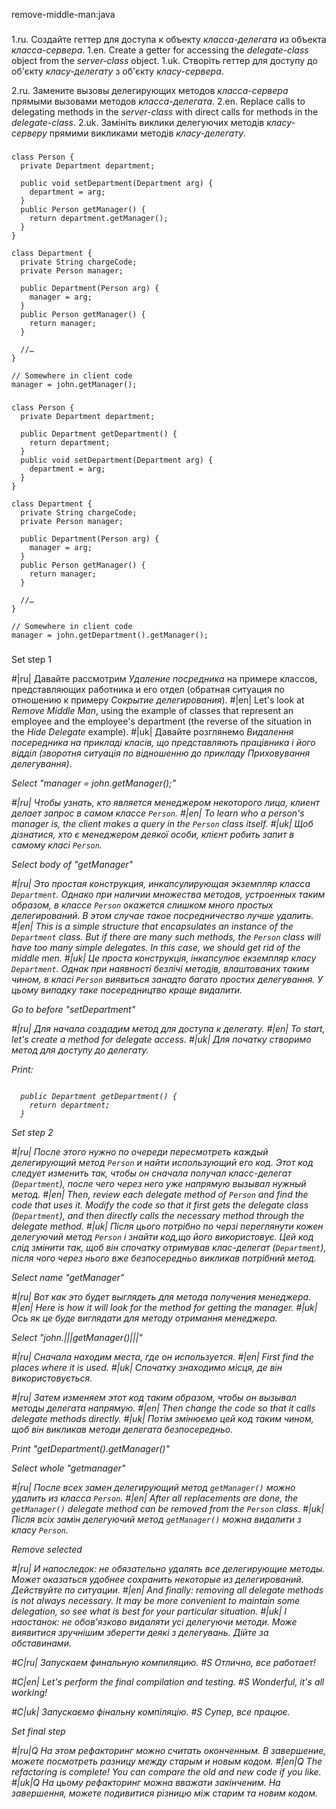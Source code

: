 remove-middle-man:java

###

1.ru. Создайте геттер для доступа к объекту <i>класса-делегата</i> из объекта <i>класса-сервера</i>.
1.en. Create a getter for accessing the <i>delegate-class</i> object from the <i>server-class</i> object.
1.uk. Створіть геттер для доступу до об'єкту <i>класу-делегату</i> з об'єкту <i>класу-сервера</i>.

2.ru. Замените вызовы делегирующих методов <i>класса-сервера</i> прямыми вызовами методов <i>класса-делегата</i>.
2.en. Replace calls to delegating methods in the <i>server-class</i> with direct calls for methods in the <i>delegate-class</i>.
2.uk. Замініть виклики делегуючих методів <i>класу-серверу</i> прямими викликами методів <i>класу-делегату</i>.



###

```
class Person {
  private Department department;

  public void setDepartment(Department arg) {
    department = arg;
  }
  public Person getManager() {
    return department.getManager();
  }
}

class Department {
  private String chargeCode;
  private Person manager;

  public Department(Person arg) {
    manager = arg;
  }
  public Person getManager() {
    return manager;
  }

  //…
}

// Somewhere in client code
manager = john.getManager();
```

###

```
class Person {
  private Department department;

  public Department getDepartment() {
    return department;
  }
  public void setDepartment(Department arg) {
    department = arg;
  }
}

class Department {
  private String chargeCode;
  private Person manager;

  public Department(Person arg) {
    manager = arg;
  }
  public Person getManager() {
    return manager;
  }

  //…
}

// Somewhere in client code
manager = john.getDepartment().getManager();
```

###

Set step 1

#|ru| Давайте рассмотрим <i>Удаление посредника</i> на примере классов, представляющих работника и его отдел (обратная ситуация по отношению к примеру <i>Сокрытие делегирования</i>).
#|en| Let's look at <i>Remove Middle Man</i>, using the example of classes that represent an employee and the employee's department (the reverse of the situation in the <i>Hide Delegate</i> example).
#|uk| Давайте розглянемо <i>Видалення посередника<i> на прикладі класів, що представляють працівника і його відділ (зворотня ситуація по відношенню до прикладу <i>Приховування делегування<i>).

Select "manager = john.getManager();"

#|ru| Чтобы узнать, кто является менеджером некоторого лица, клиент делает запрос в самом классе <code>Person</code>.
#|en| To learn who a person's manager is, the client makes a query in the <code>Person</code> class itself.
#|uk| Щоб дізнатися, хто є менеджером деякої особи, клієнт робить запит в самому класі <code>Person</code>.

Select body of "getManager"

#|ru| Это простая конструкция, инкапсулирующая экземпляр класса <code>Department</code>. Однако при наличии множества методов, устроенных таким образом, в классе <code>Person</code> окажется слишком много простых делегирований. В этом случае такое посредничество лучше удалить.
#|en| This is a simple structure that encapsulates an instance of the <code>Department</code> class. But if there are many such methods, the <code>Person</code> class will have too many simple delegates. In this case, we should get rid of the middle men.
#|uk| Це проста конструкція, інкапсулює екземпляр класу <code>Department</code>. Однак при наявності безлічі методів, влаштованих таким чином, в класі <code>Person</code> виявиться занадто багато простих делегування. У цьому випадку таке посередництво краще видалити.

Go to before "setDepartment"

#|ru| Для начала создадим метод для доступа к делегату.
#|en| To start, let's create a method for delegate access.
#|uk| Для початку створимо метод для доступу до делегату.

Print:
```

  public Department getDepartment() {
    return department;
  }
```
Set step 2

#|ru| После этого нужно по очереди пересмотреть каждый делегирующий метод <code>Person</code> и найти использующий его код. Этот код следует изменить так, чтобы он сначала получал класс-делегат (<code>Department</code>), после чего через него уже напрямую вызывал нужный метод.
#|en| Then, review each delegate method of <code>Person</code> and find the code that uses it. Modify the code so that it first gets the delegate class (<code>Department</code>), and then directly calls the necessary method through the delegate method.
#|uk| Після цього потрібно по черзі переглянути кожен делегуючий метод <code>Person</code> і знайти код,що його використовує. Цей код слід змінити так, щоб він спочатку отримував клас-делегат (<code>Department</code>), після чого через нього вже безпосередньо викликав потрібний метод.

Select name "getManager"

#|ru| Вот как это будет выглядеть для метода получения менеджера.
#|en| Here is how it will look for the method for getting the manager.
#|uk| Ось як це буде виглядати для методу отримання менеджера.

Select "john.|||getManager()|||"

#|ru| Сначала находим места, где он используется.
#|en| First find the places where it is used.
#|uk| Спочатку знаходимо місця, де він використовується.

#|ru| Затем изменяем этот код таким образом, чтобы он вызывал методы делегата напрямую.
#|en| Then change the code so that it calls delegate methods directly.
#|uk| Потім змінюємо цей код таким чином, щоб він викликав методи делегата безпосередньо.

Print "getDepartment().getManager()"

Select whole "getmanager"

#|ru| После всех замен делегирующий метод <code>getManager()</code> можно удалить из класса <code>Person</code>.
#|en| After all replacements are done, the <code>getManager()</code> delegate method can be removed from the <code>Person</code> class.
#|uk| Після всіх замін делегуючий метод <code>getManager()</code> можна видалити з класу <code>Person</code>.

Remove selected

#|ru| И напоследок: не обязательно удалять все делегирующие методы. Может оказаться удобнее сохранить некоторые из делегирований. Действуйте по ситуации.
#|en| And finally: removing all delegate methods is not always necessary. It may be more convenient to maintain some delegation, so see what is best for your particular situation.
#|uk| І наостанок: не обов'язково видаляти усі делегуючи методи. Може виявитися зручнішим зберегти деякі з делегувань. Дійте за обставинами.

#C|ru| Запускаем финальную компиляцию.
#S Отлично, все работает!

#C|en| Let's perform the final compilation and testing.
#S Wonderful, it's all working!

#C|uk| Запускаємо фінальну компіляцію.
#S Супер, все працює.

Set final step

#|ru|Q На этом рефакторинг можно считать оконченным. В завершение, можете посмотреть разницу между старым и новым кодом.
#|en|Q The refactoring is complete! You can compare the old and new code if you like.
#|uk|Q На цьому рефакторинг можна вважати закінченим. На завершення, можете подивитися різницю між старим та новим кодом.